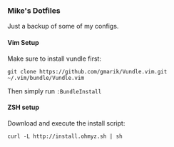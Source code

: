 ### Mike's Dotfiles

Just a backup of some of my configs.

#### Vim Setup

Make sure to install vundle first:
```
git clone https://github.com/gmarik/Vundle.vim.git ~/.vim/bundle/Vundle.vim
```
Then simply run `:BundleInstall`

#### ZSH setup

Download and execute the install script: 
```
curl -L http://install.ohmyz.sh | sh
```
